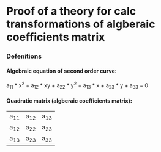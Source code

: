 # Proof of a theory for calc transformations of algberaic coefficients matrix

### __Defenitions__ ###

#### Algebraic equation of second order curve: ####
a<sub>11</sub> * x<sup>2</sup> + a<sub>12</sub> * xy + a<sub>22</sub> * y<sup>2</sup> + a<sub>13</sub> * x + a<sub>23</sub> * y + a<sub>33</sub> = 0
 

#### Quadratic matrix (algberaic coefficients matrix): ####
|                |                |                |
| -------------- | -------------- | -------------- |
| a<sub>11</sub> | a<sub>12</sub> | a<sub>13</sub> |
| a<sub>12</sub> | a<sub>22</sub> | a<sub>23</sub> |
| a<sub>13</sub> | a<sub>23</sub> | a<sub>33</sub> |



